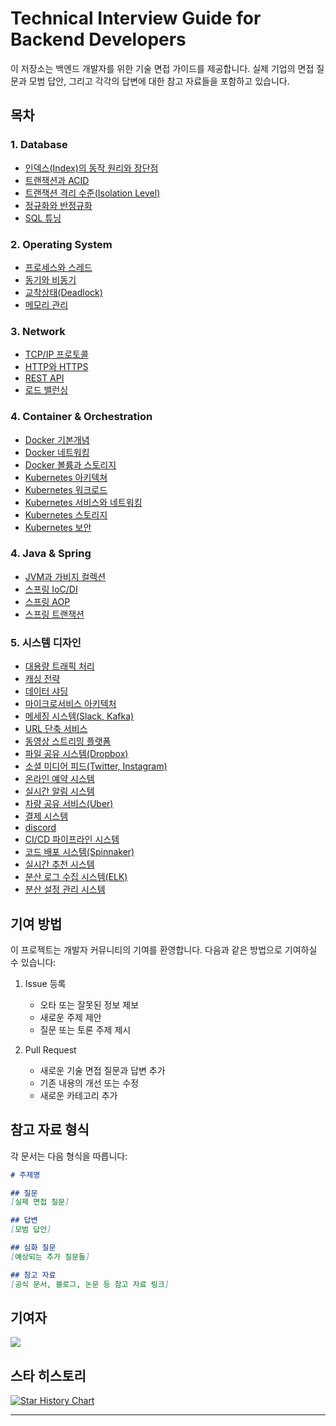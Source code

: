 # Technical Interview Guide for Backend Developers

이 저장소는 백엔드 개발자를 위한 기술 면접 가이드를 제공합니다. 실제 기업의 면접 질문과 모범 답안, 그리고 각각의 답변에 대한 참고 자료들을 포함하고 있습니다.

## 목차

### 1. Database
- [인덱스(Index)의 동작 원리와 장단점](database/index.md) 
- [트랜잭션과 ACID](database/transaction-acid.md)
- [트랜잭션 격리 수준(Isolation Level)](database/transaction-isolation.md)
- [정규화와 반정규화](database/normalization.md)
- [SQL 튜닝](database/sql-tuning.md)

### 2. Operating System
- [프로세스와 스레드](os/process-thread.md)
- [동기와 비동기](os/sync-async.md)
- [교착상태(Deadlock)](os/deadlock.md)
- [메모리 관리](os/memory-management.md)

### 3. Network
- [TCP/IP 프로토콜](network/tcp-ip.md)
- [HTTP와 HTTPS](network/http-https.md)
- [REST API](network/rest-api.md)
- [로드 밸런싱](network/load-balancing.md)

### 4. Container & Orchestration
- [Docker 기본개념](container/docker.md)
- [Docker 네트워킹](container/docker-network.md)
- [Docker 볼륨과 스토리지](container/docker-volume.md)
- [Kubernetes 아키텍쳐](container/kubernetes.md)
- [Kubernetes 워크로드](container/kubernetes-workload.md)
- [Kubernetes 서비스와 네트워킹](container/kubernetes-service.md)
- [Kubernetes 스토리지](container/kubernetes-storage.md)
- [Kubernetes 보안](container/kubernetes-security.md)

### 4. Java & Spring
- [JVM과 가비지 컬렉션](java/jvm-gc.md)
- [스프링 IoC/DI](spring/ioc-di.md)
- [스프링 AOP](spring/aop.md)
- [스프링 트랜잭션](spring/transaction.md)

### 5. 시스템 디자인
- [대용량 트래픽 처리](system-design/traffic.md)
- [캐싱 전략](system-design/caching.md)
- [데이터 샤딩](system-design/sharding.md)
- [마이크로서비스 아키텍처](system-design/msa.md)
- [메세징 시스템(Slack, Kafka)](system-design/slack.md)
- [URL 단축 서비스](system-design/url-shortening.md)
- [동영상 스트리밍 플랫폼](system-design/video-streaming.md)
- [파일 공유 시스템(Dropbox)](system-design/dropbox.md)
- [소셜 미디어 피드(Twitter, Instagram)](system-design/social-feed.md)
- [온라인 예약 시스템](system-design/booking.md)
- [실시간 알림 시스템](system-design/notification.md)
- [차량 공유 서비스(Uber)](system-design/uber.md)
- [결제 시스템](system-design/payment.md)
- [discord](system-design/discord.md)
- [CI/CD 파이프라인 시스템](system-design/cicd.md)
- [코드 배포 시스템(Spinnaker)](system-design/deployment.md)
- [실시간 추천 시스템](system-design/recommendation.md)
- [분산 로그 수집 시스템(ELK)](system-design/logging.md)
- [분산 설정 관리 시스템](system-design/configuration.md)

## 기여 방법

이 프로젝트는 개발자 커뮤니티의 기여를 환영합니다. 다음과 같은 방법으로 기여하실 수 있습니다:

1. Issue 등록
    - 오타 또는 잘못된 정보 제보
    - 새로운 주제 제안
    - 질문 또는 토론 주제 제시

2. Pull Request
    - 새로운 기술 면접 질문과 답변 추가
    - 기존 내용의 개선 또는 수정
    - 새로운 카테고리 추가

## 참고 자료 형식

각 문서는 다음 형식을 따릅니다:
```markdown
# 주제명

## 질문
[실제 면접 질문]

## 답변
[모범 답안]

## 심화 질문
[예상되는 추가 질문들]

## 참고 자료
[공식 문서, 블로그, 논문 등 참고 자료 링크]
```

## 기여자

<a href="https://github.com/jongyunha/technical-interview/graphs/contributors">
  <img src="https://contrib.rocks/image?repo=jongyunha/technical-interview" />
</a>

## 스타 히스토리

[![Star History Chart](https://api.star-history.com/svg?repos=[jongyunha]/technical-interview&type=Date)](https://star-history.com/#[username]/technical-interview&Date)

---